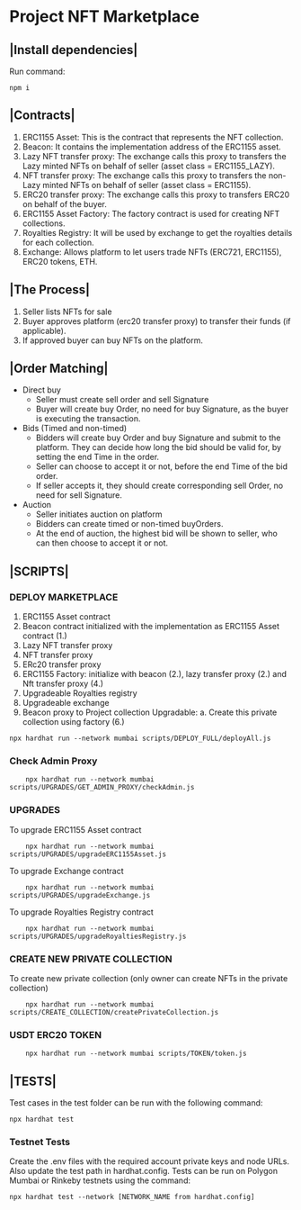 # Project NFT Marketplace

## |Install dependencies|

Run command:
```
npm i
```

## |Contracts|
1.	ERC1155 Asset: This is the contract that represents the NFT collection.
2.	Beacon: It contains the implementation address of the ERC1155 asset.
3.	Lazy NFT transfer proxy: The exchange calls this proxy to transfers the Lazy minted NFTs on behalf of seller (asset class = ERC1155_LAZY).
4.	NFT transfer proxy: The exchange calls this proxy to transfers the non-Lazy minted NFTs on behalf of seller (asset class = ERC1155).
5.	ERC20 transfer proxy: The exchange calls this proxy to transfers ERC20 on behalf of the buyer.
6.	ERC1155 Asset Factory: The factory contract is used for creating NFT collections.
7.	Royalties Registry: It will be used by exchange to get the royalties details for each collection.
8.	Exchange: Allows platform to let users trade NFTs (ERC721, ERC1155), ERC20 tokens, ETH. 

## |The Process|
1.	Seller lists NFTs for sale
2.	Buyer approves platform (erc20 transfer proxy) to transfer their funds (if applicable).
3.	If approved buyer can buy NFTs on the platform.

## |Order Matching|

- Direct buy
    - Seller must create sell order and sell Signature
    - Buyer will create buy Order, no need for buy Signature, as the buyer is executing the transaction.
- Bids (Timed and non-timed)
    - Bidders will create buy Order and buy Signature and submit to the platform. They can decide how long the bid should be valid for, by setting the end Time in the order.
    - Seller can choose to accept it or not, before the end Time of the bid order.
    - If seller accepts it, they should create corresponding sell Order, no need for sell Signature.
- Auction
    - Seller initiates auction on platform
    - Bidders can create timed or non-timed buyOrders.
    - At the end of auction, the highest bid will be shown to seller, who can then choose to accept it or not.


## |SCRIPTS|

###  DEPLOY MARKETPLACE

1.	ERC1155 Asset contract
2.	Beacon contract initialized with the implementation as ERC1155 Asset contract (1.)
3.	Lazy NFT transfer proxy
4.	NFT transfer proxy
5.	ERc20 transfer proxy
6.	ERC1155 Factory: initialize with beacon (2.), lazy transfer proxy (2.)  and Nft transfer proxy (4.)
7.	Upgradeable Royalties registry 
8.	Upgradeable exchange
9.	Beacon proxy to Project collection Upgradable:
    a.	Create this private collection using factory (6.)


```
npx hardhat run --network mumbai scripts/DEPLOY_FULL/deployAll.js
```

### Check Admin Proxy
``` 
    npx hardhat run --network mumbai scripts/UPGRADES/GET_ADMIN_PROXY/checkAdmin.js
```

### UPGRADES

To upgrade ERC1155 Asset contract
```
    npx hardhat run --network mumbai scripts/UPGRADES/upgradeERC1155Asset.js
```

To upgrade Exchange contract
```
    npx hardhat run --network mumbai scripts/UPGRADES/upgradeExchange.js
```

To upgrade Royalties Registry contract
```
    npx hardhat run --network mumbai scripts/UPGRADES/upgradeRoyaltiesRegistry.js
```

### CREATE NEW PRIVATE COLLECTION

To create new private collection (only owner can create NFTs in the private collection)
```
    npx hardhat run --network mumbai scripts/CREATE_COLLECTION/createPrivateCollection.js
```

### USDT ERC20 TOKEN

```   
    npx hardhat run --network mumbai scripts/TOKEN/token.js
```

## |TESTS|

Test cases in the test folder can be run with the following command: 
```
npx hardhat test
```
### Testnet Tests
Create the .env files with the required account private keys and node URLs.
Also update the test path in hardhat.config.
Tests can be run on Polygon Mumbai or Rinkeby testnets using the command:

```
npx hardhat test --network [NETWORK_NAME from hardhat.config]
```